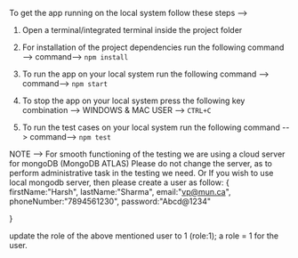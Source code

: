 To get the app running on the local system follow these steps -->

1. Open a terminal/integrated terminal inside the project folder

2. For installation of the project dependencies run the following command -->
command-->        `npm install`

3. To run the app on your local system run the following command -->
command-->        `npm start`

4. To stop the app on your local system press the following key combination -->
WINDOWS & MAC USER -->        `CTRL+C`           

5. To run the test cases on your local system run the following command -->
command-->        `npm test`

NOTE --> For smooth functioning of the testing we are using a cloud server for mongoDB (MongoDB ATLAS)
Please do not change the server, as to perform administrative task in the testing we need.
Or If you wish to use local mongodb server, then please create a user as follow:
{
    firstName:"Harsh",
    lastName:"Sharma",
    email:"vp@mun.ca",
    phoneNumber:"7894561230",
    password:"Abcd@1234"
    
}

update the role of the above mentioned user to 1 (role:1);
a role = 1 for the user.


